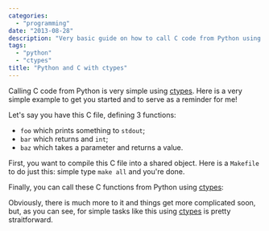 ```yaml
---
categories:
  - "programming"
date: "2013-08-28"
description: "Very basic guide on how to call C code from Python using ctypes"
tags:
  - "python"
  - "ctypes"
title: "Python and C with ctypes"
---
```


Calling C code from Python is very simple using [ctypes][1]. Here is a very
simple example to get you started and to serve as a reminder for me!

Let's say you have this C file, defining 3 functions:

* `foo` which prints something to `stdout`;
* `bar` which returns and `int`;
* `baz` which takes a parameter and returns a value.

<script src="https://gist.github.com/lbolla/6363780.js?file=go.c"></script>

First, you want to compile this C file into a shared object. Here is a
`Makefile` to do just this: simple type `make all` and you're done.

<script src="https://gist.github.com/lbolla/6363780.js?file=Makefile"></script>

Finally, you can call these C functions from Python using [ctypes][1]:

<script src="https://gist.github.com/lbolla/6363780.js?file=go.py"></script>

Obviously, there is much more to it and things get more complicated soon, but,
as you can see, for simple tasks like this using [ctypes][1] is pretty
straitforward.

   [1]: http://docs.python.org/2/library/ctypes.html
